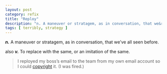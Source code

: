 ```yaml
---
layout: post
category: refix
title: "Reploy"
description: "n. A maneuver or stratagem, as in conversation, that we&rsquo;ve all seen before. v. To replace with the same, or an imitation of the same. ex. I reployed my boss&rsquo;s email to the team from my own email account so I could copyright it.&nbsp; (I was fired.)"
tags: [ terribly, strategy ]
---
```


***n.*** A maneuver or stratagem, as in conversation, that we&#8217;ve all seen before.

also ***v.*** To replace with the same, or an imitation of the same.

> I reployed my boss&#8217;s email to the team from my own email account so I could <a href="/copyright/" >copyright</a> it. (I was fired.)

